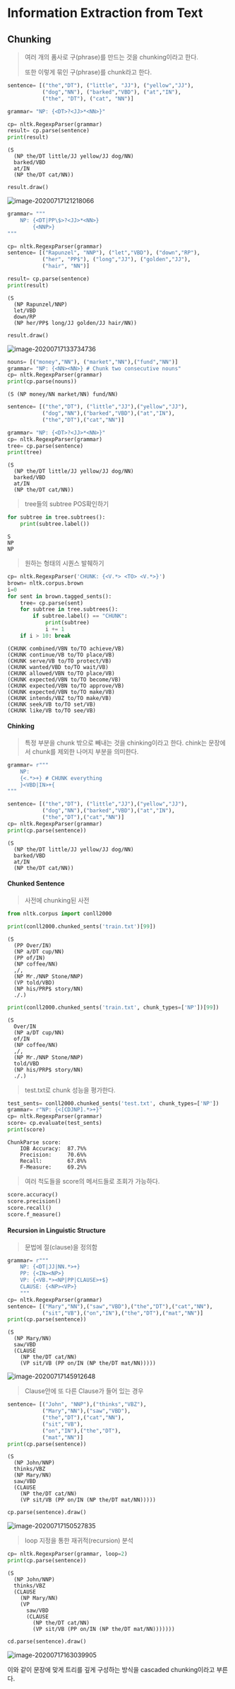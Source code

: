 # Information Extraction from Text

## Chunking

> 여러 개의 품사로 구(phrase)를 만드는 것을 chunking이라고 한다.
>
> 또한 이렇게 묶인 구(phrase)를 chunk라고 한다.

```python
sentence= [("the","DT"), ("little", "JJ"), ("yellow","JJ"),
           ("dog","NN"), ("barked","VBD"), ("at","IN"),
           ("the", "DT"), ("cat", "NN")]

grammar= "NP: {<DT>?<JJ>*<NN>}"

cp= nltk.RegexpParser(grammar)
result= cp.parse(sentence)
print(result)
```

```
(S
  (NP the/DT little/JJ yellow/JJ dog/NN)
  barked/VBD
  at/IN
  (NP the/DT cat/NN))
```



```python
result.draw()
```

![image-20200717121218066](C:/Users/soohan/TIL_study/nlp/markdown-images/image-20200717121218066.png)



```python
grammar= """
    NP: {<DT|PP\$>?<JJ>*<NN>}
        {<NNP>}
"""

cp= nltk.RegexpParser(grammar)
sentence= [("Rapunzel", "NNP"), ("let","VBD"), ("down","RP"),
           ("her", "PP$"), ("long","JJ"), ("golden","JJ"),
           ("hair", "NN")]

result= cp.parse(sentence)
print(result)
```

```
(S
  (NP Rapunzel/NNP)
  let/VBD
  down/RP
  (NP her/PP$ long/JJ golden/JJ hair/NN))
```



```python
result.draw()
```

![image-20200717133734736](C:/Users/soohan/TIL_study/nlp/markdown-images/image-20200717133734736.png)



```python
nouns= [("money","NN"), ("market","NN"),("fund","NN")]
grammar= "NP: {<NN><NN>} # Chunk two consecutive nouns"
cp= nltk.RegexpParser(grammar)
print(cp.parse(nouns))
```

```
(S (NP money/NN market/NN) fund/NN)
```



```python
sentence= [("the","DT"), ("little","JJ"),("yellow","JJ"),
           ("dog","NN"),("barked","VBD"),("at","IN"),
           ("the","DT"),("cat","NN")]

grammar= "NP: {<DT>?<JJ>*<NN>}"
cp= nltk.RegexpParser(grammar)
tree= cp.parse(sentence)
print(tree)
```

```
(S
  (NP the/DT little/JJ yellow/JJ dog/NN)
  barked/VBD
  at/IN
  (NP the/DT cat/NN))
```

> tree들의 subtree POS확인하기

```python
for subtree in tree.subtrees():
    print(subtree.label())
```

```
S
NP
NP
```

> 원하는 형태의 시퀀스 발췌하기

```python
cp= nltk.RegexpParser('CHUNK: {<V.*> <TO> <V.*>}')
brown= nltk.corpus.brown
i=0
for sent in brown.tagged_sents():
    tree= cp.parse(sent)
    for subtree in tree.subtrees():
        if subtree.label() == "CHUNK":
            print(subtree)
            i += 1
    if i > 10: break
```

```
(CHUNK combined/VBN to/TO achieve/VB)
(CHUNK continue/VB to/TO place/VB)
(CHUNK serve/VB to/TO protect/VB)
(CHUNK wanted/VBD to/TO wait/VB)
(CHUNK allowed/VBN to/TO place/VB)
(CHUNK expected/VBN to/TO become/VB)
(CHUNK expected/VBN to/TO approve/VB)
(CHUNK expected/VBN to/TO make/VB)
(CHUNK intends/VBZ to/TO make/VB)
(CHUNK seek/VB to/TO set/VB)
(CHUNK like/VB to/TO see/VB)
```



#### Chinking

> 특정 부분을 chunk 밖으로 빼내는 것을 chinking이라고 한다. chink는 문장에서 chunk를 제외한 나머지 부분을 의미한다.

```python
grammar= r"""
    NP:
    {<.*>+} # CHUNK everything
    }<VBD|IN>+{
"""

sentence= [("the","DT"), ("little","JJ"),("yellow","JJ"),
           ("dog","NN"),("barked","VBD"),("at","IN"),
           ("the","DT"),("cat","NN")]
cp= nltk.RegexpParser(grammar)
print(cp.parse(sentence))
```

```
(S
  (NP the/DT little/JJ yellow/JJ dog/NN)
  barked/VBD
  at/IN
  (NP the/DT cat/NN))
```

#### Chunked Sentence

> 사전에 chunking된 사전

```python
from nltk.corpus import conll2000

print(conll2000.chunked_sents('train.txt')[99])
```

```
(S
  (PP Over/IN)
  (NP a/DT cup/NN)
  (PP of/IN)
  (NP coffee/NN)
  ,/,
  (NP Mr./NNP Stone/NNP)
  (VP told/VBD)
  (NP his/PRP$ story/NN)
  ./.)
```

```python
print(conll2000.chunked_sents('train.txt', chunk_types=['NP'])[99])
```

```
(S
  Over/IN
  (NP a/DT cup/NN)
  of/IN
  (NP coffee/NN)
  ,/,
  (NP Mr./NNP Stone/NNP)
  told/VBD
  (NP his/PRP$ story/NN)
  ./.)
```

> test.txt로 chunk 성능을 평가한다.

```python
test_sents= conll2000.chunked_sents('test.txt', chunk_types=['NP'])
grammar= r"NP: {<[CDJNP].*>+}"
cp= nltk.RegexpParser(grammar)
score= cp.evaluate(test_sents)
print(score)
```

```
ChunkParse score:
    IOB Accuracy:  87.7%%
    Precision:     70.6%%
    Recall:        67.8%%
    F-Measure:     69.2%%
```

>여러 척도들을 score의 메서드들로 조회가 가능하다.

```python
score.accuracy()
score.precision()
score.recall()
score.f_measure()
```

#### Recursion in Linguistic Structure

> 문법에 절(clause)을 정의함

```python
grammar= r"""
    NP: {<DT|JJ|NN.*>+}
    PP: {<IN><NP>}
    VP: {<VB.*><NP|PP|CLAUSE>+$}
    CLAUSE: {<NP><VP>}
    """
cp= nltk.RegexpParser(grammar)
sentence= [("Mary","NN"),("saw","VBD"),("the","DT"),("cat","NN"),
           ("sit","VB"),("on","IN"),("the","DT"),("mat","NN")]
print(cp.parse(sentence))
```

```
(S
  (NP Mary/NN)
  saw/VBD
  (CLAUSE
    (NP the/DT cat/NN)
    (VP sit/VB (PP on/IN (NP the/DT mat/NN)))))
```

![image-20200717145912648](C:/Users/soohan/TIL_study/nlp/markdown-images/image-20200717145912648.png)



> Clause안에 또 다른 Clause가 들어 있는 경우 

```python
sentence= [("John", "NNP"),("thinks","VBZ"),
           ("Mary","NN"),("saw","VBD"),
           ("the","DT"),("cat","NN"),
           ("sit","VB"),
           ("on","IN"),("the","DT"),
           ("mat","NN")]
print(cp.parse(sentence))
```

```
(S
  (NP John/NNP)
  thinks/VBZ
  (NP Mary/NN)
  saw/VBD
  (CLAUSE
    (NP the/DT cat/NN)
    (VP sit/VB (PP on/IN (NP the/DT mat/NN)))))
```

```python
cp.parse(sentence).draw()
```

![image-20200717150527835](C:/Users/soohan/TIL_study/nlp/markdown-images/image-20200717150527835.png)



> loop 지정을 통한 재귀적(recursion) 분석

```python
cp= nltk.RegexpParser(grammar, loop=2)
print(cp.parse(sentence))
```

```
(S
  (NP John/NNP)
  thinks/VBZ
  (CLAUSE
    (NP Mary/NN)
    (VP
      saw/VBD
      (CLAUSE
        (NP the/DT cat/NN)
        (VP sit/VB (PP on/IN (NP the/DT mat/NN)))))))
```

```python
cd.parse(sentence).draw()
```

![image-20200717163039905](C:/Users/soohan/TIL_study/nlp/markdown-images/image-20200717163039905.png)

이와 같이 문장에 맞게 트리를 깊게 구성하는 방식을 cascaded chunking이라고 부른다.